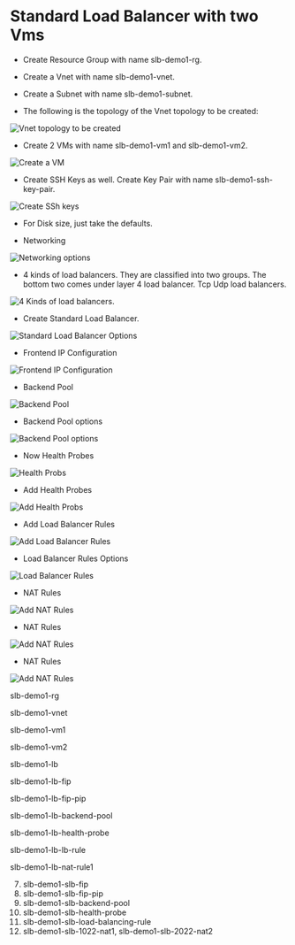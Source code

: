# Standard Load Balancer with two Vms

- Create Resource Group with name slb-demo1-rg.

- Create a Vnet with name slb-demo1-vnet.

- Create a Subnet with name slb-demo1-subnet.

- The following is the topology of the Vnet topology to be created:

![Vnet topology to be created](./Images/topology.svg)

- Create 2 VMs with name slb-demo1-vm1 and slb-demo1-vm2.

![Create a VM](./Images/CreateVm1Basics.jpg)

- Create SSH Keys as well. Create Key Pair with name slb-demo1-ssh-key-pair.

![Create SSh keys](./Images/CreateVm1BasicsSShKeys.jpg)

- For Disk size, just take the defaults.

- Networking

![Networking options](./Images/CreateVm1Networking.jpg)

- 4 kinds of load balancers. They are classified into two groups. The bottom two comes under layer 4 load balancer. Tcp Udp load balancers.

![4 Kinds of load balancers.](./Images/KindsOfLoadBalancer.jpg)

- Create Standard Load Balancer.

![Standard Load Balancer Options](./Images/LoadBalancerBasic.jpg)

- Frontend IP Configuration

![Frontend IP Configuration](./Images/LoadBalancerBasicFrontEndIp.jpg)

- Backend Pool

![Backend Pool](./Images/LoadBalancerBackEndPool.jpg)

- Backend Pool options

![Backend Pool options](./Images/LoadBalancerBackEndPool2.jpg)

- Now Health Probes

![Health Probs](./Images/LoadBalancerHealthProbe1.jpg)

- Add Health Probes

![Add Health Probs](./Images/LoadBalancerHealthProbeAdd.jpg)

- Add Load Balancer Rules

![Add Load Balancer Rules](./Images/LoadBalancerLbRuleAdd.jpg)

- Load Balancer Rules Options

![Load Balancer Rules](./Images/LoadBalancerLbRule.jpg)

- NAT Rules 

![Add NAT Rules](./Images/LoadBalancerNatAdd.jpg)

- NAT Rules 

![Add NAT Rules](./Images/LoadBalancerNatAdd2.jpg)

- NAT Rules 

![Add NAT Rules](./Images/LoadBalancerNatAdd3.jpg)

slb-demo1-rg

slb-demo1-vnet

slb-demo1-vm1

slb-demo1-vm2

slb-demo1-lb

slb-demo1-lb-fip

slb-demo1-lb-fip-pip

slb-demo1-lb-backend-pool

slb-demo1-lb-health-probe

slb-demo1-lb-lb-rule

slb-demo1-lb-nat-rule1

7. slb-demo1-slb-fip
8. slb-demo1-slb-fip-pip
9. slb-demo1-slb-backend-pool
10. slb-demo1-slb-health-probe
11. slb-demo1-slb-load-balancing-rule
12. slb-demo1-slb-1022-nat1, slb-demo1-slb-2022-nat2









